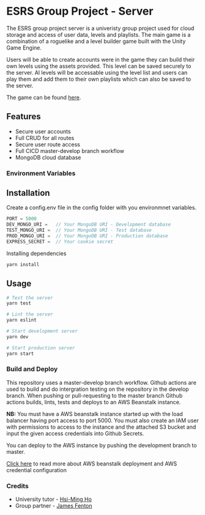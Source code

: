 # ESRS Group Project - Server
The ESRS group project server is a univeristy group project used for cloud storage and access of user data, levels and playlists. The main game is a combination of a roguelike and a level builder game built with the Unity Game Engine.

Users will be able to create accounts were in the game they can build their own levels using the assets provided. This level can be saved securely to the server. Al levels will be accessable using the level list and users can play them and add them to their own playlists which can also be saved to the server.

The game can be found [here](https://github.com/scottduller/esrs-game). 

## Features
* Secure user accounts
* Full CRUD for all routes
* Secure user route access
* Full CICD master-develop branch workflow
* MongoDB cloud database

### Environment Variables

## Installation
Create a config.env file in the config folder with you environmnet variables.
```javascript
PORT = 5000
DEV_MONGO_URI =   // Your MongoDB URI - Development database
TEST_MONGO_URI =  // Your MongoDB URI - Test database
PROD_MONGO_URI =  // Your MongoDB URI - Production database
EXPRESS_SECRET =  // Your cookie secret
```
Installing dependencies
```bash
yarn install
```
## Usage
```bash
# Test the server
yarn test

# Lint the server
yarn eslint

# Start development server
yarn dev

# Start production server
yarn start
```
### Build and Deploy
This repository uses a master-develop branch workflow. Github actions are used to build and do intergration testing on the repository in the develop branch. When pushing or pull-requesting to the master branch Github actions builds, lints, tests and deploys to an AWS Beanstalk instance. 

**NB:** You must have a AWS beanstalk instance started up with the load balancer having port access to port 5000. You must also create an IAM user with permissions to access to the instance and the attached S3 bucket and input the given access credentials into Github Secrets. 

You can deploy to the AWS instance by pushing the development branch to master.

[Click here](https://blog.seamlesscloud.io/2020/07/automated-deployment-to-aws-elastic-beanstalk-using-github-actions/) to read more about AWS beanstalk deployment and AWS credential configuration

### Credits
* University tutor - [Hsi-Ming Ho](https://github.com/hsimho)
* Group partner - [James Fenton](https://github.com/JFenton1997)
